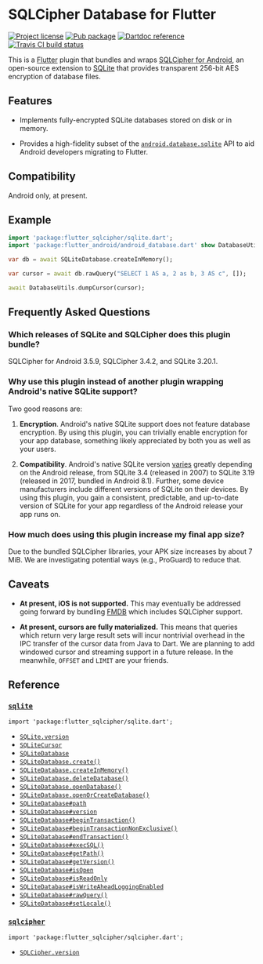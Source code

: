 SQLCipher Database for Flutter
==============================

[![Project license](https://img.shields.io/badge/license-Public%20Domain-blue.svg)](https://unlicense.org)
[![Pub package](https://img.shields.io/pub/v/flutter_sqlcipher.svg)](https://pub.dartlang.org/packages/flutter_sqlcipher)
[![Dartdoc reference](https://img.shields.io/badge/dartdoc-reference-blue.svg)](https://pub.dartlang.org/documentation/flutter_sqlcipher/latest/)
[![Travis CI build status](https://img.shields.io/travis/drydart/flutter_sqlcipher/master.svg)](https://travis-ci.org/drydart/flutter_sqlcipher)

This is a [Flutter](https://flutter.io/) plugin that bundles and wraps
[SQLCipher for Android](https://www.zetetic.net/sqlcipher/sqlcipher-for-android/),
an open-source extension to [SQLite](https://www.sqlite.org) that provides
transparent 256-bit AES encryption of database files.

Features
--------

- Implements fully-encrypted SQLite databases stored on disk or in memory.

- Provides a high-fidelity subset of the
  [`android.database.sqlite`](https://developer.android.com/reference/android/database/sqlite/package-summary)
  API to aid Android developers migrating to Flutter.

Compatibility
-------------

Android only, at present.

Example
-------

```dart
import 'package:flutter_sqlcipher/sqlite.dart';
import 'package:flutter_android/android_database.dart' show DatabaseUtils;

var db = await SQLiteDatabase.createInMemory();

var cursor = await db.rawQuery("SELECT 1 AS a, 2 as b, 3 AS c", []);

await DatabaseUtils.dumpCursor(cursor);
```

Frequently Asked Questions
--------------------------

### Which releases of SQLite and SQLCipher does this plugin bundle?

SQLCipher for Android 3.5.9, SQLCipher 3.4.2, and SQLite 3.20.1.

### Why use this plugin instead of another plugin wrapping Android's native SQLite support?

Two good reasons are:

1. **Encryption**.
   Android's native SQLite support does not feature database encryption.
   By using this plugin, you can trivially enable encryption for your app
   database, something likely appreciated by both you as well as your users.

2. **Compatibility**.
   Android's native SQLite version
   [varies](https://developer.android.com/reference/android/database/sqlite/package-summary)
   greatly depending on the Android release, from SQLite 3.4 (released in
   2007) to SQLite 3.19 (released in 2017, bundled in Android 8.1). Further,
   some device manufacturers include different versions of SQLite on their
   devices. By using this plugin, you gain a consistent, predictable, and
   up-to-date version of SQLite for your app regardless of the Android
   release your app runs on.

### How much does using this plugin increase my final app size?

Due to the bundled SQLCipher libraries, your APK size increases by about
7 MiB. We are investigating potential ways (e.g., ProGuard) to reduce that.

Caveats
-------

- **At present, iOS is not supported.**
  This may eventually be addressed going forward by bundling
  [FMDB](https://github.com/ccgus/fmdb) which includes SQLCipher support.

- **At present, cursors are fully materialized.**
  This means that queries which return very large result sets will incur
  nontrivial overhead in the IPC transfer of the cursor data from Java to
  Dart. We are planning to add windowed cursor and streaming support in a
  future release. In the meanwhile, `OFFSET` and `LIMIT` are your friends.

Reference
---------

### [`sqlite`](https://pub.dartlang.org/documentation/flutter_sqlcipher/latest/sqlite/sqlite-library.html)

    import 'package:flutter_sqlcipher/sqlite.dart';

- [`SQLite.version`](https://pub.dartlang.org/documentation/flutter_sqlcipher/latest/sqlite/SQLite/version.html)
- [`SQLiteCursor`](https://pub.dartlang.org/documentation/flutter_sqlcipher/latest/sqlite/SQLiteCursor-class.html)
- [`SQLiteDatabase`](https://pub.dartlang.org/documentation/flutter_sqlcipher/latest/sqlite/SQLiteDatabase-class.html)
- [`SQLiteDatabase.create()`](https://pub.dartlang.org/documentation/flutter_sqlcipher/latest/sqlite/SQLiteDatabase/create.html)
- [`SQLiteDatabase.createInMemory()`](https://pub.dartlang.org/documentation/flutter_sqlcipher/latest/sqlite/SQLiteDatabase/createInMemory.html)
- [`SQLiteDatabase.deleteDatabase()`](https://pub.dartlang.org/documentation/flutter_sqlcipher/latest/sqlite/SQLiteDatabase/deleteDatabase.html)
- [`SQLiteDatabase.openDatabase()`](https://pub.dartlang.org/documentation/flutter_sqlcipher/latest/sqlite/SQLiteDatabase/openDatabase.html)
- [`SQLiteDatabase.openOrCreateDatabase()`](https://pub.dartlang.org/documentation/flutter_sqlcipher/latest/sqlite/SQLiteDatabase/openOrCreateDatabase.html)
- [`SQLiteDatabase#path`](https://pub.dartlang.org/documentation/flutter_sqlcipher/latest/sqlite/SQLiteDatabase/path.html)
- [`SQLiteDatabase#version`](https://pub.dartlang.org/documentation/flutter_sqlcipher/latest/sqlite/SQLiteDatabase/version.html)
- [`SQLiteDatabase#beginTransaction()`](https://pub.dartlang.org/documentation/flutter_sqlcipher/latest/sqlite/SQLiteDatabase/beginTransaction.html)
- [`SQLiteDatabase#beginTransactionNonExclusive()`](https://pub.dartlang.org/documentation/flutter_sqlcipher/latest/sqlite/SQLiteDatabase/beginTransactionNonExclusive.html)
- [`SQLiteDatabase#endTransaction()`](https://pub.dartlang.org/documentation/flutter_sqlcipher/latest/sqlite/SQLiteDatabase/endTransaction.html)
- [`SQLiteDatabase#execSQL()`](https://pub.dartlang.org/documentation/flutter_sqlcipher/latest/sqlite/SQLiteDatabase/execSQL.html)
- [`SQLiteDatabase#getPath()`](https://pub.dartlang.org/documentation/flutter_sqlcipher/latest/sqlite/SQLiteDatabase/getPath.html)
- [`SQLiteDatabase#getVersion()`](https://pub.dartlang.org/documentation/flutter_sqlcipher/latest/sqlite/SQLiteDatabase/getVersion.html)
- [`SQLiteDatabase#isOpen`](https://pub.dartlang.org/documentation/flutter_sqlcipher/latest/sqlite/SQLiteDatabase/isOpen.html)
- [`SQLiteDatabase#isReadOnly`](https://pub.dartlang.org/documentation/flutter_sqlcipher/latest/sqlite/SQLiteDatabase/isReadOnly.html)
- [`SQLiteDatabase#isWriteAheadLoggingEnabled`](https://pub.dartlang.org/documentation/flutter_sqlcipher/latest/sqlite/SQLiteDatabase/isWriteAheadLoggingEnabled.html)
- [`SQLiteDatabase#rawQuery()`](https://pub.dartlang.org/documentation/flutter_sqlcipher/latest/sqlite/SQLiteDatabase/rawQuery.html)
- [`SQLiteDatabase#setLocale()`](https://pub.dartlang.org/documentation/flutter_sqlcipher/latest/sqlite/SQLiteDatabase/setLocale.html)

### [`sqlcipher`](https://pub.dartlang.org/documentation/flutter_sqlcipher/latest/sqlcipher/sqlcipher-library.html)

    import 'package:flutter_sqlcipher/sqlcipher.dart';

- [`SQLCipher.version`](https://pub.dartlang.org/documentation/flutter_sqlcipher/latest/sqlcipher/SQLCipher/version.html)
